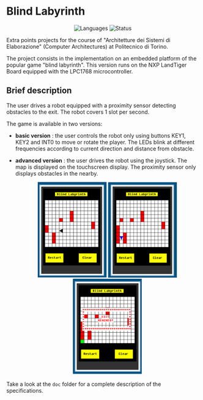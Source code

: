 # Blind Labyrinth 
<p align="center">
 <img alt="Languages" src="https://img.shields.io/badge/Languages-C | Assembly-orange"/>
 <img alt="Status" src="https://img.shields.io/badge/development-completed-green"/>
</p>


Extra points projects for the course of "Architetture dei Sistemi di Elaborazione" (Computer Architectures) at Politecnico di Torino.

The project consists in the implementation on an embedded platform of the popular game "blind labyrinth". This version runs on the NXP LandTiger Board equipped with the LPC1768 microcontroller.  

## Brief description

The user drives a robot equipped with a proximity sensor detecting obstacles to the exit.  The robot covers 1 slot per second.

The game is available in two versions:

- **basic version** : the user controls the robot only using buttons KEY1, KEY2 and INT0 to move or rotate the player. The LEDs blink at different frequencies according to current direction and distance from obstacle.

- **advanced version** : the user drives the robot using the joystick. The map is displayed on the touchscreen display. The proximity sensor only displays obstacles in the nearby. 

  <div align="center">
      <img src="screenshots/fig1.png" width="180px" height="250px"</img> 
      <img src="screenshots/fig2.png" width="180px" height="250px"</img> 
      <img src="screenshots/fig3.png" width="180px" height="250px"</img> 
  </div>

Take a look at the ```doc``` folder for a complete description of the specifications. 

